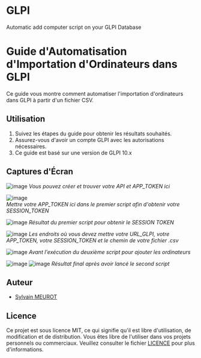 # GLPI
Automatic add computer script on your GLPI Database

# Guide d'Automatisation d'Importation d'Ordinateurs dans GLPI

Ce guide vous montre comment automatiser l'importation d'ordinateurs dans GLPI à partir d'un fichier CSV.

## Utilisation

1. Suivez les étapes du guide pour obtenir les résultats souhaités.
2. Assurez-vous d'avoir un compte GLPI avec les autorisations nécessaires.
3. Ce guide est basé sur une version de GLPI 10.x

## Captures d'Écran

![image](https://github.com/SylvainM74/GLPI/assets/143516235/8c26acbf-4af4-452c-b1df-ab233e48113f)
*Vous pouvez créer et trouver votre API et APP_TOKEN ici*


![image](https://github.com/SylvainM74/GLPI/assets/143516235/ffb16feb-65c0-430e-9aff-922b11570d53)      
*Mettre votre APP_TOKEN ici dans le premier script afin d'obtenir votre SESSION_TOKEN*


![image](https://github.com/SylvainM74/GLPI/assets/143516235/afc32d22-2218-490b-a77c-1d0693dc9dd1)
*Résultat du premier script pour obtenir le SESSION TOKEN*


![image](https://github.com/SylvainM74/GLPI/assets/143516235/8b47375f-4f24-4b32-9d8b-2f9f6e0fec7d)
*Les endroits où vous devez mettre votre URL_GLPI, votre APP_TOKEN, votre SESSION_TOKEN et le chemin de votre fichier .csv*


![image](https://github.com/SylvainM74/GLPI/assets/143516235/faf68205-3758-40d2-861e-5e0ba7397ed7)
*Avant l'exécution du deuxième script pour ajouter les ordinateurs*


![image](https://github.com/SylvainM74/GLPI/assets/143516235/1121c116-d60e-4c66-bf4d-935cbbdb657e)
![image](https://github.com/SylvainM74/GLPI/assets/143516235/d56873b3-711c-40f6-b69e-118e028b4619)
*Résultat final après avoir lancé le second script*
    

## Auteur

- [Sylvain MEUROT](mailto:sylvain.meurot2023@campus-eni.fr)

## Licence

Ce projet est sous licence MIT, ce qui signifie qu'il est libre d'utilisation, de modification et de distribution. Vous êtes libre de l'utiliser dans vos projets personnels ou commerciaux. Veuillez consulter le fichier [LICENCE](LICENCE) pour plus d'informations.
